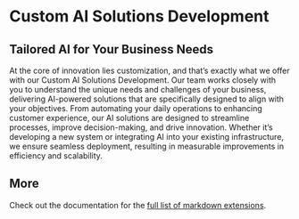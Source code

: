 # Custom AI Solutions Development

## Tailored AI for Your Business Needs

At the core of innovation lies customization, and that’s exactly what we offer with our Custom AI Solutions Development. Our team works closely with you to understand the unique needs and challenges of your business, delivering AI-powered solutions that are specifically designed to align with your objectives. From automating your daily operations to enhancing customer experience, our AI solutions are designed to streamline processes, improve decision-making, and drive innovation. Whether it’s developing a new system or integrating AI into your existing infrastructure, we ensure seamless deployment, resulting in measurable improvements in efficiency and scalability.

## More

Check out the documentation for the [full list of markdown extensions](https://vitepress.dev/guide/markdown).
